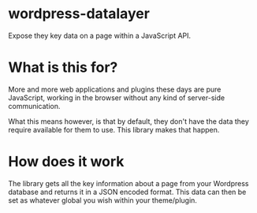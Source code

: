 wordpress-datalayer
===================

Expose they key data on a page within a JavaScript API.


# What is this for?

More and more web applications and plugins these days are pure JavaScript, working in the browser without any kind of server-side communication.

What this means however, is that by default, they don't have the data they require available for them to use. This library makes that happen.


# How does it work

The library gets all the key information about a page from your Wordpress database and returns it in a JSON encoded format. This data can then be set as whatever global you wish within your theme/plugin.
